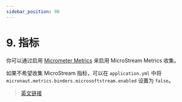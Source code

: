 ```yaml
---
sidebar_position: 90
---
```


# 9. 指标

你可以通过启用 [Micrometer Metrics](../micrometer/introduction.html) 来启用 MicroStream Metrics 收集。

如果不希望收集 MicroStream 指标，可以在 `application.yml` 中将 `micronaut.metrics.binders.microsoftstream.enabled` 设置为 `false`。

> [英文链接](https://micronaut-projects.github.io/micronaut-microstream/1.3.0/guide/index.html#microstreamMetrics)
